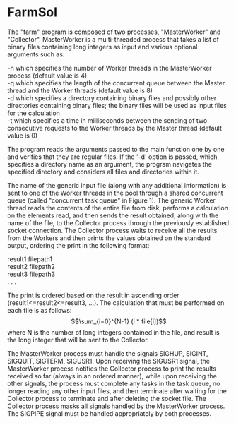 # FarmSol

The "farm" program is composed of two processes, "MasterWorker" and "Collector". MasterWorker is a multi-threaded process that takes a list of binary files 
containing long integers as input and various optional arguments such as:<br>

-n <nthread> which specifies the number of Worker threads in the MasterWorker process (default value is 4)<br>
-q <qlen> which specifies the length of the concurrent queue between the Master thread and the Worker threads (default value is 8)<br>
-d <directory-name> which specifies a directory containing binary files and possibly other directories containing binary files; the binary files will be 
used as input files for the calculation<br>
-t <delay> which specifies a time in milliseconds between the sending of two consecutive requests to the Worker threads by the Master thread 
(default value is 0)<br>

The program reads the arguments passed to the main function one by one and verifies that 
they are regular files. If the '-d' option is passed, which specifies a directory name as an argument, the program navigates the specified directory and 
considers all files and directories within it.

The name of the generic input file (along with any additional information) is sent to one of the Worker threads in the pool through a shared concurrent 
queue (called "concurrent task queue" in Figure 1). The generic Worker thread reads the contents of the entire file from disk, performs a calculation on 
the elements read, and then sends the result obtained, along with the name of the file, to the Collector process through the previously established socket 
connection. The Collector process waits to receive all the results from the Workers and then prints the values obtained on the standard output, ordering 
the print in the following format:<br>

result1 filepath1<br>
result2 filepath2<br>
result3 filepath3<br>
. . .

The print is ordered based on the result in ascending order (result1<=result2<=result3, ...). 
The calculation that must be performed on each file is as follows:
$$\sum_{i=0}^{N-1} (i * file[i])$$
where N is the number of long integers contained in the file, and result is the long integer that will be sent to the Collector.

The MasterWorker process must handle the signals SIGHUP, SIGINT, SIGQUIT, SIGTERM, SIGUSR1. Upon receiving the SIGUSR1 signal, the MasterWorker process notifies the Collector process to print the results received so far (always in an ordered manner), while upon receiving the other signals, the process must complete any tasks in the task queue, no longer reading any other input files, and then terminate after waiting for the Collector process to terminate and after deleting the socket file. The Collector process masks all signals handled by the MasterWorker process. The SIGPIPE signal must be handled appropriately by both processes.
